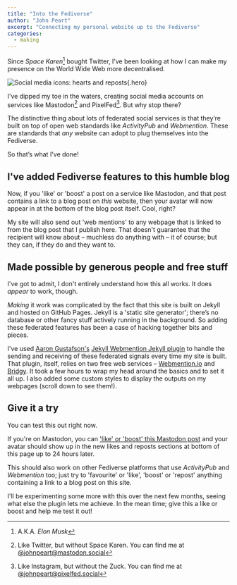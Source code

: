 ```yaml
---
title: "Into the Fediverse"
author: "John Peart"
excerpt: "Connecting my personal website up to the Fediverse"
categories:
  - making
---
```


Since *Space Karen*[^spaceKaren] bought Twitter, I’ve been looking at how I can make my presence on the World Wide Web more decentralised. 

![Social media icons: hearts and reposts](/images/posts/2023-07-30-into-the-fediverse.svg){.hero}

I've dipped my toe in the waters, creating social media accounts on services like Mastodon[^mastodon] and PixelFed[^pixelfed]. But why stop there?

The distinctive thing about lots of federated social services is that they’re built on top of open web standards like *ActivityPub* and *Webmention*. These are standards that *any* website can adopt to plug themselves into the Fediverse. 

So that’s what I've done!

## I've added Fediverse features to this humble blog

Now, if you 'like' or 'boost' a post on a service like Mastodon, and that post contains a link to a blog post on *this* website, then your avatar will now appear in at the bottom of the blog post itself. Cool, right?

My site will also send out 'web mentions' to any webpage that is linked to from the blog post that I publish here. That doesn't guarantee that the recipient will know about – muchless do anything with – it of course; but they can, if they do and they want to.

## Made possible by generous people and free stuff

I've got to admit, I don't entirely understand how this all works. It does *appear* to work, though. 

*Making* it work was complicated by the fact that this site is built on Jekyll and hosted on GitHub Pages. Jekyll is a 'static site generator'; there’s no database or other fancy stuff actively running in the background. So adding these federated features has been a case of hacking together bits and pieces. 

I've used [Aaron Gustafson's](https://www.aaron-gustafson.com/notebook/enabling-webmentions-in-jekyll/) [Jekyll Webmention Jekyll plugin](https://github.com/aarongustafson/jekyll-webmention_io) to handle the sending and receiving of these federated signals every time my site is built. That plugin, itself, relies on two free web services – [Webmention.io](https://webmention.io) and [Bridgy](https://brid.gy). It took a few hours to wrap my head around the basics and to set it all up. I also added some custom styles to display the outputs on my webpages (scroll down to see them!). 

## Give it a try

You can test this out right now. 

If you're on Mastodon, you can ['like' or 'boost' this Mastodon post](https://mastodon.social/@johnpeart/110801702170479349) and your avatar should show up in the new likes and reposts sections at bottom of this page up to 24 hours later. 

This should also work on other Fediverse platforms that use *ActivityPub* and *Webmention* too; just try to 'favourite' or 'like', 'boost' or 'repost' anything containing a link to a blog post on this site.

I'll be experimenting some more with this over the next few months, seeing what else the plugin lets me achieve. In the mean time; give this a like or boost and help me test it out!


[^spaceKaren]: A.K.A. *Elon Musk*
[^mastodon]: Like Twitter, but without Space Karen. You can find me at [@johnpeart@mastodon.social](https://mastodon.social/@johnpeart)
[^pixelfed]: Like Instagram, but without the Zuck. You can find me at [@johnpeart@pixelfed.social](https://pixelfed.social/@johnpeart)
